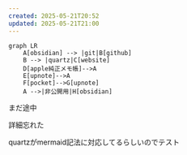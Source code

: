 ```yaml
---
created: 2025-05-21T20:52
updated: 2025-05-21T21:00
---
```

```mermaid
graph LR
    A[obsidian] --> |git|B[github]
	B --> |quartz|C[website]
    D[apple純正メモ帳]-->A
    E[upnote]-->A
    F[pocket]-->G[upnote]
    A -->|非公開用|H[obsidian]
```

まだ途中

詳細忘れた

quartzがmermaid記法に対応してるらしいのでテスト